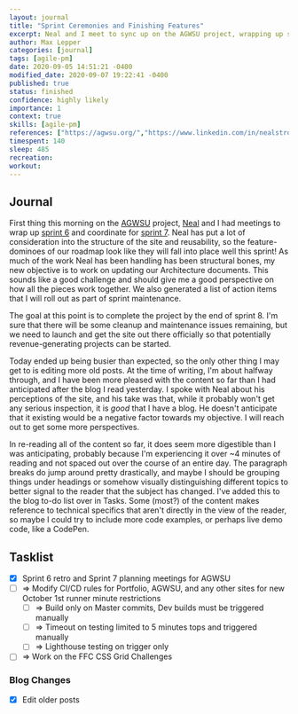 ```yaml
---
layout: journal
title: "Sprint Ceremonies and Finishing Features"
excerpt: Neal and I meet to sync up on the AGWSU project, wrapping up sprint 6 and moving forward with projections for sprint 7, and the timeline beyond.
author: Max Lepper
categories: [journal]
tags: [agile-pm]
date: 2020-09-05 14:51:21 -0400
modified_date: 2020-09-07 19:22:41 -0400
published: true
status: finished
confidence: highly likely
importance: 1
context: true
skills: [agile-pm]
references: ["https://agwsu.org/","https://www.linkedin.com/in/nealstrobl/","https://gitlab.com/neal.strobl/wsu-adventurers-guild/-/issues/92","https://gitlab.com/neal.strobl/wsu-adventurers-guild/-/issues/93"]
timespent: 140
sleep: 485
recreation:
workout:
---
```


## Journal

First thing this morning on the [AGWSU]({{page.references[0]}}) project, [Neal]({{page.references[1]}}) and I had meetings to wrap up [sprint 6]({{page.references[2]}}) and coordinate for [sprint 7]({{page.references[3]}}). Neal has put a lot of consideration into the structure of the site and reusability, so the feature-dominoes of our roadmap look like they will fall into place well this sprint! As much of the work Neal has been handling has been structural bones, my new objective is to work on updating our Architecture documents. This sounds like a good challenge and should give me a good perspective on how all the pieces work together. We also generated a list of action items that I will roll out as part of sprint maintenance.

The goal at this point is to complete the project by the end of sprint 8. I'm sure that there will be some cleanup and maintenance issues remaining, but we need to launch and get the site out there officially so that potentially revenue-generating projects can be started.

Today ended up being busier than expected, so the only other thing I may get to is editing more old posts. At the time of writing, I'm about halfway through, and I have been more pleased with the content so far than I had anticipated after the blog I read yesterday. I spoke with Neal about his perceptions of the site, and his take was that, while it probably won't get any serious inspection, it is _good_ that I have a blog. He doesn't anticipate that it existing would be a negative factor towards my objective. I will reach out to get some more perspectives.

In re-reading all of the content so far, it does seem more digestible than I was anticipating, probably because I'm experiencing it over ~4 minutes of reading and not spaced out over the course of an entire day. The paragraph breaks do jump around pretty drastically, and maybe I should be grouping things under headings or somehow visually distinguishing different topics to better signal to the reader that the subject has changed. I've added this to the blog to-do list over in Tasks. Some (most?) of the content makes reference to technical specifics that aren't directly in the view of the reader, so maybe I could try to include more code examples, or perhaps live demo code, like a CodePen.

## Tasklist

- [x] Sprint 6 retro and Sprint 7 planning meetings for AGWSU
- [ ] <span title="Task to be added to next entry">=></span> Modify CI/CD rules for Portfolio, AGWSU, and any other sites for new October 1st runner minute restrictions
  - [ ] <span title="Task to be added to next entry">=></span> Build only on Master commits, Dev builds must be triggered manually
  - [ ] <span title="Task to be added to next entry">=></span> Timeout on testing limited to 5 minutes tops and triggered manually
  - [ ] <span title="Task to be added to next entry">=></span> Lighthouse testing on trigger only
- [ ] <span title="Task to be added to next entry">=></span> Work on the FFC CSS Grid Challenges

### Blog Changes
- [x] Edit older posts